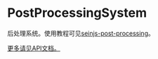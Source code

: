# PostProcessingSystem

后处理系统。使用教程可见[seinjs-post-processing](http://seinjs.com/cn/extension/common-extensions/post-processing)。  

[更多请见API文档。](./doc/README.md)
